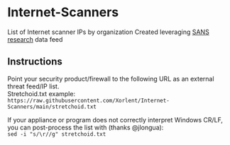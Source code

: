 # Internet-Scanners
List of Internet scanner IPs by organization
Created leveraging [SANS research](https://isc.sans.edu/) data feed  
## Instructions
Point your security product/firewall to the following URL as an external threat feed/IP list.  
Stretchoid.txt example:  
```https://raw.githubusercontent.com/Xorlent/Internet-Scanners/main/stretchoid.txt```  
  
If your appliance or program does not correctly interpret Windows CR/LF, you can post-process the list with (thanks @jlongua):  
```sed -i "s/\r//g" stretchoid.txt```
